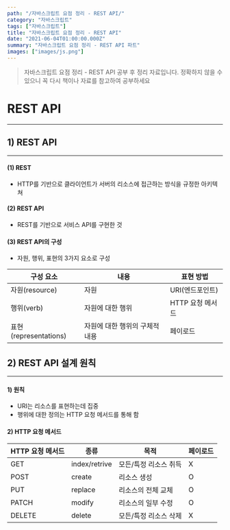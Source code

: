 ```yaml
---
path: "/자바스크립트 요점 정리 - REST API/"
category: "자바스크립트"
tags: ["자바스크립트"]
title: "자바스크립트 요점 정리 - REST API"
date: "2021-06-04T01:00:00.000Z"
summary: "자바스크립트 요점 정리 - REST API 파트"
images: ["images/js.png"]
---
```


> 자바스크립트 요점 정리 - REST API 공부 후 정리 자료입니다. 정확하지 않을 수 있으니 꼭 다시 책이나 자료를 참고하여 공부하세요

# REST API

---

## 1) REST API
---

#### (1) REST

* HTTP를 기반으로 클라이언트가 서버의 리소스에 접근하는 방식을 규정한 아키텍쳐

#### (2) REST API

* REST를 기반으로 서비스 API를 구현한 것

#### (3) REST API의 구성

* 자원, 행위, 표현의 3가지 요소로 구성

| 구성 요소             | 내용                           | 표현 방법        |
| --------------------- | ------------------------------ | ---------------- |
| 자원(resource)        | 자원                           | URI(엔드포인트)  |
| 행위(verb)            | 자원에 대한 행위               | HTTP 요청 메서드 |
| 표현(representations) | 자원에 대한 행위의 구체적 내용 | 페이로드         |



## 2) REST API 설계 원칙
---
#### 1) 원칙

* URI는 리소스를 표현하는데 집중
* 행위에 대한 정의는 HTTP 요청 메서드를 통해 함

#### 2) HTTP 요청 메서드

| HTTP 요청 메서드 | 종류          | 목적                  | 페이로드 |
| ---------------- | ------------- | --------------------- | -------- |
| GET              | index/retrive | 모든/특정 리소스 취득 | X        |
| POST             | create        | 리소스 생성           | O        |
| PUT              | replace       | 리소스의 전체 교체    | O        |
| PATCH            | modify        | 리소스의 일부 수정    | O        |
| DELETE           | delete        | 모든/특정 리소스 삭제 | X        |

